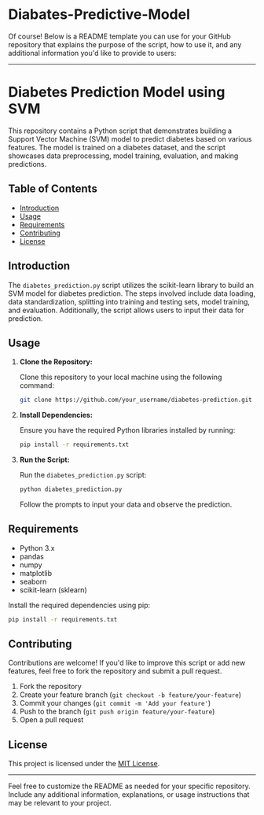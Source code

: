 # Diabates-Predictive-Model

Of course! Below is a README template you can use for your GitHub repository that explains the purpose of the script, how to use it, and any additional information you'd like to provide to users:

---

# Diabetes Prediction Model using SVM

This repository contains a Python script that demonstrates building a Support Vector Machine (SVM) model to predict diabetes based on various features. The model is trained on a diabetes dataset, and the script showcases data preprocessing, model training, evaluation, and making predictions.

## Table of Contents

- [Introduction](#introduction)
- [Usage](#usage)
- [Requirements](#requirements)
- [Contributing](#contributing)
- [License](#license)

## Introduction

The `diabetes_prediction.py` script utilizes the scikit-learn library to build an SVM model for diabetes prediction. The steps involved include data loading, data standardization, splitting into training and testing sets, model training, and evaluation. Additionally, the script allows users to input their data for prediction.

## Usage

1. **Clone the Repository:**

   Clone this repository to your local machine using the following command:

   ```bash
   git clone https://github.com/your_username/diabetes-prediction.git
   ```

2. **Install Dependencies:**

   Ensure you have the required Python libraries installed by running:

   ```bash
   pip install -r requirements.txt
   ```

3. **Run the Script:**

   Run the `diabetes_prediction.py` script:

   ```bash
   python diabetes_prediction.py
   ```

   Follow the prompts to input your data and observe the prediction.

## Requirements

- Python 3.x
- pandas
- numpy
- matplotlib
- seaborn
- scikit-learn (sklearn)

Install the required dependencies using pip:

```bash
pip install -r requirements.txt
```

## Contributing

Contributions are welcome! If you'd like to improve this script or add new features, feel free to fork the repository and submit a pull request.

1. Fork the repository
2. Create your feature branch (`git checkout -b feature/your-feature`)
3. Commit your changes (`git commit -m 'Add your feature'`)
4. Push to the branch (`git push origin feature/your-feature`)
5. Open a pull request

## License

This project is licensed under the [MIT License](LICENSE).

---

Feel free to customize the README as needed for your specific repository. Include any additional information, explanations, or usage instructions that may be relevant to your project.
